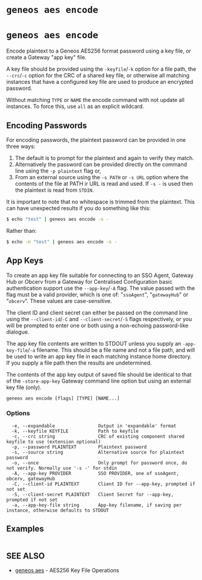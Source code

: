 # `geneos aes encode`

# `geneos aes encode`

Encode plaintext to a Geneos AES256 format password using a key file, or create a Gateway "app key" file.

A key file should be provided using the `-keyfile`/`-k` option for a file path, the `--crc`/`-c` option for the CRC of a shared key file, or otherwise all matching instances that have a configured key file are used to produce an encrypted password.

Without matching `TYPE` or `NAME` the encode command with not update all instances. To force this, use `all` as an explicit wildcard.

## Encoding Passwords

For encoding passwords, the plaintext password can be provided in one three ways:

1. The default is to prompt for the plaintext and again to verify they match.
2. Alternatively the password can be provided directly on the command line using the `-p plaintext` flag or,
3. From an external source using the `-s PATH` or `-s URL` option where the contents of the file at PATH ir URL is read and used. If `-s -` is used then the plaintext is read from `STDIN`.

It is important to note that no whitespace is trimmed from the plaintext. This can have unexpected results if you do something like this:

```bash
$ echo "test" | geneos aes encode -s -
```

Rather than:

```bash
$ echo -n "test" | geneos aes encode -s -
```

## App Keys

To create an app key file suitable for connecting to an SSO Agent, Gateway Hub or Obcerv from a Gateway for Centralised Configuration basic authentication support use the `--app-key`/`-A` flag. The value passed with the flag must be a valid provider, which is one of: "`ssoAgent`", "`gatewayHub`" or "`obcerv`". These values are case-sensitive.

The client ID and client secret can either be passed on the command line using the `--client-id`/`-C` and `--client-secret`/`-S` flags respectively, or you will be prompted to enter one or both using a non-echoing password-like dialogue.

The app key file contents are written to STDOUT unless you supply an `-app-key-file`/`-a` filename. This should be a file name and not a file path, and will be used to write an app key file in each matching instance home directory. If you supply a file path then the results are undetermined.

The contents of the app key output of saved file should be identical to that of the `-store-app-key` Gateway command line option but using an external key file (only).

```text
geneos aes encode [flags] [TYPE] [NAME...]
```

### Options

```text
  -e, --expandable                Output in 'expandable' format
  -k, --keyfile KEYFILE           Path to keyfile
  -c, --crc string                CRC of existing component shared keyfile to use (extension optional)
  -p, --password PLAINTEXT        Plaintext password
  -s, --source string             Alternative source for plaintext password
  -o, --once                      Only prompt for password once, do not verify. Normally use '-s -' for stdin
  -A, --app-key PROVIDER          SSO PROVIDER, one of ssoAgent, obcerv, gatewayHub
  -C, --client-id PLAINTEXT       Client ID for --app-key, prompted if not set
  -S, --client-secret PLAINTEXT   Client Secret for --app-key, prompted if not set
  -a, --app-key-file string       App-key filename, if saving per instance, otherwise defaults to STDOUT
```

## Examples

```bash

```

## SEE ALSO

* [geneos aes](geneos_aes.md)	 - AES256 Key File Operations
